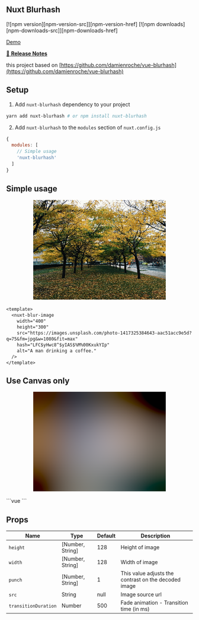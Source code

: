 ## Nuxt Blurhash

[![npm version][npm-version-src]][npm-version-href]
[![npm downloads][npm-downloads-src]][npm-downloads-href]

[Demo](https://example-nuxt-blurhash.vercel.app/)

[📖 **Release Notes**](./CHANGELOG.md)

this project based on [https://github.com/damienroche/vue-blurhash](https://github.com/damienroche/vue-blurhash)

## Setup

1. Add `nuxt-blurhash` dependency to your project

```bash
yarn add nuxt-blurhash # or npm install nuxt-blurhash
```

2. Add `nuxt-blurhash` to the `modules` section of `nuxt.config.js`

```js
{
  modules: [
    // Simple usage
    'nuxt-blurhash'
  ]
}
```

## Simple usage

<p align="center">
  <img src="./Screenshot_2020-10-29%20test-blur(1).png">
</p>

```vue
<template>
  <nuxt-blur-image
    width="400"
    height="300"
    src="https://images.unsplash.com/photo-1417325384643-aac51acc9e5d?q=75&fm=jpg&w=1080&fit=max"
    hash="LFC$yHwc8^$yIAS$%M%00KxukYIp"
    alt="A man drinking a coffee."
  />
</template>
```

## Use Canvas only

<p align="center">
  <img src="./Screenshot_2020-10-29 test-blur.png">
</p>
```vue
<template>
  <nuxt-blurhash
    :hash="'LdHfL}oJR$WBKnfi%3ofT0kCM{ay'"
    :width="'340'"
    :height="'320'"
    :punch="punch"
  />
</template>
```

## Props

| Name                 | Type             | Default | Description                                          |
| -------------------- | ---------------- | ------- | ---------------------------------------------------- |
| `height`             | [Number, String] | 128     | Height of image                                      |
| `width`              | [Number, String] | 128     | Width of image                                       |
| `punch`              | [Number, String] | 1       | This value adjusts the contrast on the decoded image |
| `src`                | String           | null    | Image source url                                     |
| `transitionDuration` | Number           | 500     | Fade animation - Transition time (in ms)             |
